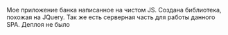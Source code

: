 Мое приложение банка написанное на чистом JS. Создана библиотека, похожая на JQuery. Так же есть серверная часть для работы данного SPA. Деплоя не было
 
 
